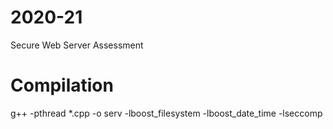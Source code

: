 # 2020-21

Secure Web Server Assessment

# Compilation


g++ -pthread *.cpp -o serv -lboost_filesystem -lboost_date_time -lseccomp

